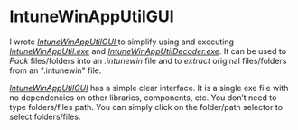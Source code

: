 # IntuneWinAppUtilGUI
<!-- wp:paragraph -->
<p>I wrote <a href="https://saadkhamis.com/intunewinapputilgui/" target="_blank" rel="noreferrer noopener"><em>IntuneWinAppUtilGUI</em> </a>to simplify using and executing <em><a rel="noreferrer noopener" href="https://github.com/Microsoft/Microsoft-Win32-Content-Prep-Tool" target="_blank">IntuneWinAppUtil.exe</a></em> and <em><a rel="noreferrer noopener" href="https://github.com/okieselbach/Intune/blob/master/IntuneWinAppUtilDecoder/IntuneWinAppUtilDecoder/bin/Release/IntuneWinAppUtilDecoder.zip" target="_blank">IntuneWinAppUtilDecoder.exe</a></em>. It can be used to <em>Pack</em> files/folders into an <em>.intunewin</em> file and to <em>extract</em> original files/folders from an ".intunewin" file.</p>
<!-- /wp:paragraph -->

<!-- wp:paragraph -->
<p><em><a href="https://saadkhamis.com/intunewinapputilgui/" target="_blank" rel="noreferrer noopener">IntuneWinAppUtilGUI</a></em> has a simple clear interface. It is a single exe file with no dependencies on other libraries, components, etc. You don’t need to type folders/files path. You can simply click on the folder/path selector to select folders/files.</p>
<!-- /wp:paragraph -->

<!-- wp:image {"align":"center","id":899,"sizeSlug":"full","linkDestination":"none"} -->
<figure class="wp-block-image aligncenter size-full"><img src="https://saadkhamis.com/wp-content/uploads/2022/08/IntuneWinAppUtilGui-NpPP-Exec.png" alt="" class="wp-image-899"/></figure>
<!-- /wp:image -->
